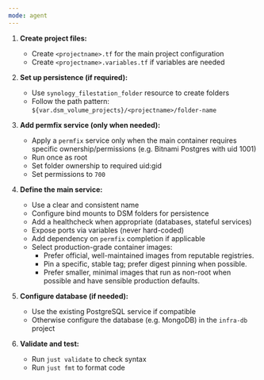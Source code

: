```yaml
---
mode: agent
---
```


1. **Create project files:**

   - Create `<projectname>.tf` for the main project configuration
   - Create `<projectname>.variables.tf` if variables are needed

2. **Set up persistence (if required):**

   - Use `synology_filestation_folder` resource to create folders
   - Follow the path pattern: `${var.dsm_volume_projects}/<projectname>/folder-name`

3. **Add permfix service (only when needed):**

   - Apply a `permfix` service only when the main container requires specific ownership/permissions (e.g. Bitnami Postgres with uid 1001)
   - Run once as root
   - Set folder ownership to required uid:gid
   - Set permissions to `700`

4. **Define the main service:**

   - Use a clear and consistent name
   - Configure bind mounts to DSM folders for persistence
   - Add a healthcheck when appropriate (databases, stateful services)
   - Expose ports via variables (never hard-coded)
   - Add dependency on `permfix` completion if applicable
   - Select production-grade container images:
     - Prefer official, well-maintained images from reputable registries.
     - Pin a specific, stable tag; prefer digest pinning when possible.
     - Prefer smaller, minimal images that run as non-root when possible and have sensible production defaults.

5. **Configure database (if needed):**

   - Use the existing PostgreSQL service if compatible
   - Otherwise configure the database (e.g. MongoDB) in the `infra-db` project

6. **Validate and test:**
   - Run `just validate` to check syntax
   - Run `just fmt` to format code
